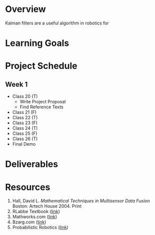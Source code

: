 # Overview
Kalman filters are a useful algorithm in robotics for 

# Learning Goals


# Project Schedule
## Week 1
- Class 20 (T)
  - Write Project Proposal
  - Find Reference Texts
- Class 21 (F)
- Class 22 (T)
- Class 23 (F)
- Class 24 (T)
- Class 25 (F)
- Class 26 (T)
- Final Demo

# Deliverables


# Resources
1. Hall, David L. _Mathematical Techniques in Multisensor Data Fusion_ Boston: Artech House 2004. Print
2. RLabbe Textbook ([link](https://github.com/rlabbe/Kalman-and-Bayesian-Filters-in-Python))
3. Mathworks.com ([link](https://www.mathworks.com/videos/series/understanding-kalman-filters.html))
4. Bzarg.com ([link](http://www.bzarg.com/p/how-a-kalman-filter-works-in-pictures/))
5. Probabilistic Robotics ([link](https://docs.ufpr.br/~danielsantos/ProbabilisticRobotics.pdf))
